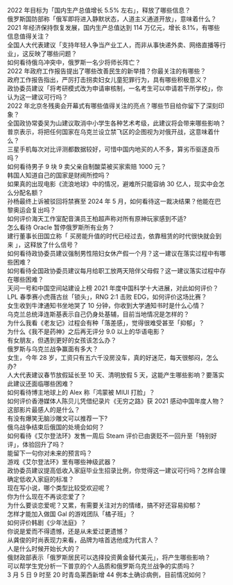 2022 年目标为「国内生产总值增长 5.5% 左右」，释放了哪些信息？  
俄罗斯国防部称「俄军即将进入静默状态，人道主义通道开放」，意味着什么？  
2021 年经济保持恢复发展，国内生产总值达到 114 万亿元，增长 8.1%，有哪些信息值得关注？  
全国人大代表建议「支持年轻人争当产业工人，而非从事快递外卖、网络直播等行业」，这反映了哪些问题？  
如何看待俄乌冲突中，俄罗斯一名少将师长阵亡？  
2022 年政府工作报告提出了哪些改善民生的新举措？你最关注的有哪些？  
政府工作报告指出，严厉打击拐卖妇女儿童犯罪行为，具有哪些积极意义？  
政协委员建议「将考研模式改为申请审核制，一名考生可以申请若干所学校」，你认为这一建议可行吗？  
2022 年北京冬残奥会开幕式有哪些值得关注的亮点？哪些节目给你留下了深刻印象？  
全国政协常委吴为山建议取消中小学生各种艺术考级，此建议将会带来哪些影响？  
普京表示，将把任何国家在乌克兰设立禁飞区的企图视为对俄开战，这意味着什么？  
三星手机每次对比评测都数据较好，可惜中国内地买的人不多，算劣币驱逐良币吗？  
如何看待男子 9 块 9 卖父亲自制酸菜被买家索赔 1000 元？  
韩国人知道自己的国家是财阀所控吗？  
如果真的出现电影《流浪地球》中的情况，避难所只能容纳 30 亿人，现实中会怎么分配名额？  
孙杨最终上诉被驳回将禁赛至 2024 年 5 月，如何看待这一裁决结果？他能在巴黎奥运会复出吗？  
如何评价海天工作室配音演员王柏超声称对所有原神玩家感到不适?  
怎么看待 Oracle 暂停俄罗斯所有业务？  
建行董事长田国立称「 买房能升值的时代已经过去，依靠租赁的时代很快就会到来 」，这释放了什么信号？  
如何看待政协委员建议强制男性陪妇女休产假一个月？这一建议在落实过程中有哪些困难？  
如何看待全国政协委员建议每月给职工放两天陪伴父母假？这一建议落实过程中存在哪些困难？  
天问一号和中国空间站建设上榜 2021 年度中国科学十大进展，对此如何评价？  
LPL 春季赛小虎薇古丝「锁头」，RNG 2:1 击败 EDG，如何评价这场比赛？  
女生收到牛津通知书坐地哭了 10 分钟，你收到大学通知书时是什么心情？  
乌克兰总统泽连斯基表示自己仍身处基辅，目前当地情况是怎样的？  
为什么我看《老友记》过程会有种「落差感」，觉得很难受甚至「抑郁」？  
为什么《我不是药神》之后再无评分 9.0 以上的华语电影？  
有女朋友，但遇到更好的女孩该怎么办？  
俄罗斯与乌克兰战争赢面有多大？  
女生，今年 28 岁，工资只有五六千没房没车，真的好迷茫，每天很郁闷，怎么办?  
人大代表建议春节放假延长至 10 天、清明放假 5 天，这能产生哪些影响？要落实此建议还面临哪些困难？  
如何看待博主地球上的 Alex 称「鸿蒙被 MIUI 打脸」？  
如何评价香港媒体人陈贝儿凭借纪录片《无穷之路》获 2021 感动中国年度人物？这部影片最感人的是什么？  
有没有爆笑无脑沙雕文可以推荐一下?  
俄乌战争结束后俄国的处境会如何？  
如何看待《艾尔登法环》发售一周后 Steam 评价已由褒贬不一回升至「特别好评」，体验回升了吗？  
能留下一句你对未来的预言吗？  
游戏《艾尔登法环》里有哪些神级武器？  
政协委员建议提高低收入家庭毕业生招录比例，你觉得这一建议可行吗？怎样合理确定低收入家庭的标准？  
现在写小说，哪个类型比较受欢迎呢？  
你为什么现在不再谈恋爱了？  
为什么要谈恋爱呢？又累，有需要关注对方的情绪，搞不好还容易抑郁？  
怎样才能加入做国 Gal 的游戏团队「橘子班」？  
如何评价韩剧《少年法庭》？  
你说是爱而不得遗憾，还是从未爱过更遗憾？  
从龚俊的时尚表现力来看，品牌为啥首选他成为代言人？  
人是什么时候开始长大的？  
俄财政部表示「俄罗斯居民可以选择投资黄金替代美元」，将产生哪些影响？  
可以帮学生党分析一下普京的个人品质和俄罗斯乌克兰战争的实质吗？  
3 月 5 日 9 时至 20 时青岛莱西新增 44 例本土确诊病例，目前情况如何？  
